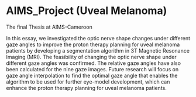 # AIMS_Project (Uveal Melanoma)
The final Thesis at AIMS-Cameroon

In this essay, we investigated the optic nerve shape changes under different gaze angles to improve the proton therapy planning for uveal melanoma patients by developing a segmentation algorithm in 3T Magnetic Resonance Imaging (MRI). The feasibility of changing the optic nerve shape under different gaze angles was confirmed. The relative gaze angles have also been calculated for the nine gaze images. Future research will focus on gaze angle interpolation to find the optimal gaze angle that enables the algorithm to be used for further eye-model development, which can enhance the proton therapy planning for uveal melanoma patients.
